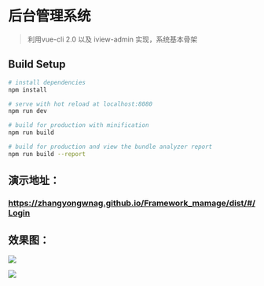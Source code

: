# 后台管理系统

> 利用vue-cli 2.0 以及 iview-admin 实现，系统基本骨架

## Build Setup

``` bash
# install dependencies
npm install

# serve with hot reload at localhost:8080
npm run dev

# build for production with minification
npm run build

# build for production and view the bundle analyzer report
npm run build --report
```
## 演示地址：
### https://zhangyongwnag.github.io/Framework_mamage/dist/#/Login

## 效果图：
![](https://img-blog.csdnimg.cn/20190514115704364.png?x-oss-process=image/watermark,type_ZmFuZ3poZW5naGVpdGk,shadow_10,text_aHR0cHM6Ly9ibG9nLmNzZG4ubmV0L1Z1ZTIwMTg=,size_16,color_FFFFFF,t_70)

![](https://img-blog.csdnimg.cn/20190514120651195.png?x-oss-process=image/watermark,type_ZmFuZ3poZW5naGVpdGk,shadow_10,text_aHR0cHM6Ly9ibG9nLmNzZG4ubmV0L1Z1ZTIwMTg=,size_16,color_FFFFFF,t_70)